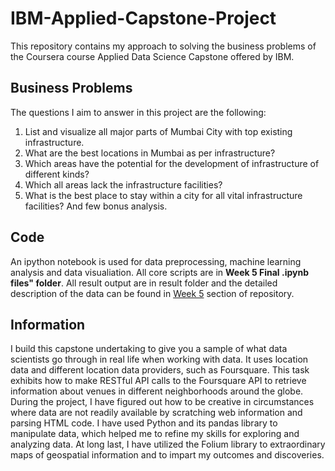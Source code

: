 # IBM-Applied-Capstone-Project

This repository contains my approach to solving the business problems of the Coursera course Applied Data Science Capstone offered by IBM.

## Business Problems

The questions I aim to answer in this project are the following:

1. List and visualize all major parts of Mumbai City with top existing infrastructure.
2. What are the best locations in Mumbai as per infrastructure?
3. Which areas have the potential for the development of infrastructure of different kinds?
4. Which all areas lack the infrastructure facilities?
5. What is the best place to stay within a city for all vital infrastructure facilities? And few bonus analysis.

## Code
    
An ipython notebook is used for data preprocessing, machine learning analysis and data visualiation. All core scripts are in **Week 5 Final .ipynb files" folder**. All result output are in result folder and the detailed description of the data can be found in [Week 5](https://github.com/Yaser-DTSC/IBM-Applied-Capstone-Project/tree/main/Week%205) section of repository.

## Information

I build this capstone undertaking to give you a sample of what data scientists go through in real life when working with data. It uses location data and different location data providers, such as Foursquare. This task exhibits how to make RESTful API calls to the Foursquare API to retrieve information about venues in different neighborhoods around the globe. During the project, I have figured out how to be creative in circumstances where data are not readily available by scratching web information and parsing HTML code. I have used Python and its pandas library to manipulate data, which helped me to refine my skills for exploring and analyzing data. At long last, I have utilized the Folium library to extraordinary maps of geospatial information and to impart my outcomes and discoveries.
